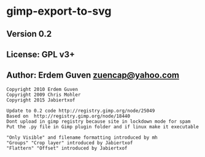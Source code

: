 # gimp-export-to-svg
## Version 0.2
## License: GPL v3+
## Author: Erdem Guven <zuencap@yahoo.com>
```
Copyright 2010 Erdem Guven
Copyright 2009 Chris Mohler
Copyright 2015 Jabiertxof

Update to 0.2 code http://registry.gimp.org/node/25049
Based on  http://registry.gimp.org/node/18440
Dont upload in gimp registry because site in lockdown mode for spam
Put the .py file in Gimp plugin folder and if linux make it executable

"Only Visible" and filename formatting introduced by mh
"Groups" "Crop layer" introduced by Jabiertxof
"Flattern" "Offset" introduced by Jabiertxof
```
